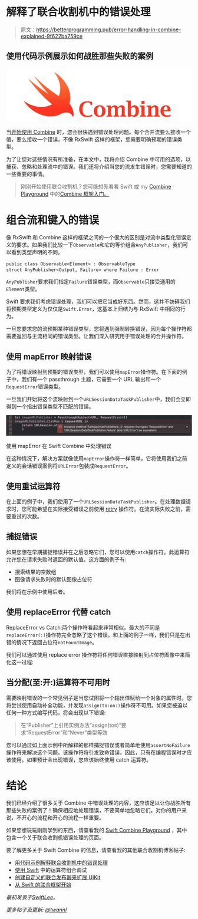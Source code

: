 # 解释了联合收割机中的错误处理

> 原文：<https://betterprogramming.pub/error-handling-in-combine-explained-9f622ba759ce>

## 使用代码示例展示如何战胜那些失败的案例

![](img/f11e9f40d32d5e287bf9c23a85769916.png)

当[开始使用 Combine](https://www.avanderlee.com/swift/combine/) 时，您会很快遇到错误处理问题。每个合并流要么接收一个值，要么接收一个错误，不像 RxSwift 这样的框架，您需要明确预期的错误类型。

为了让您对这些情况有所准备，在本文中，我将介绍 Combine 中可用的选项，以捕获、忽略和处理流中的错误。我们还将介绍当您的流发生错误时，您需要知道的一些重要的事情。

> 刚刚开始使用联合收割机？您可能想先看看 Swift 或 my [Combine Playground](https://github.com/AvdLee/CombineSwiftPlayground) 中的[Combine 框架入门。](https://www.avanderlee.com/swift/combine/)

# 组合流和键入的错误

像 RxSwift 和 Combine 这样的框架之间的一个很大的区别是对流中类型化错误定义的要求。如果我们比较一下`Observable`和它的等价组合`AnyPublisher`，我们可以看到类型声明的不同。

```
public class Observable<Element> : ObservableType
struct AnyPublisher<Output, Failure> where Failure : Error
```

`AnyPublisher`要求我们指定`Failure`错误类型，而`Observable`只接受通用的`Element`类型。

Swift 要求我们考虑错误处理，我们可以把它当成好东西。然而，这并不妨碍我们将预期类型定义为仅仅是`Swift.Error`，这基本上归结为与 RxSwift 中相同的行为。

一旦您要求您的流预期某种错误类型，您将遇到强制转换错误，因为每个操作符都需要返回与主流相同的错误类型。让我们深入研究用于错误处理的合并操作符。

## 使用 mapError 映射错误

为了将错误映射到预期的错误类型，我们可以使用`mapError`操作符。在下面的例子中，我们有一个 passthrough 主题，它需要一个 URL 输出和一个`RequestError`错误类型。

一旦我们开始将这个流映射到一个`URLSessionDataTaskPublisher`中，我们会立即得到一个指出错误类型不匹配的错误。

![](img/5b5c871bc4e7cd16ff7c82f9994c4709.png)

使用 mapError 在 Swift Combine 中处理错误

在这种情况下，解决方案就像使用`mapError`操作符一样简单，它将使用我们之前定义的会话错误案例将`URLError`包装成`RequestError`。

## 使用重试运算符

在上面的例子中，我们使用了一个`URLSessionDataTaskPublisher`。在处理数据请求时，您可能希望在实际接受错误之前使用 [retry](https://developer.apple.com/documentation/combine/publishers/retry) 操作符。在流实际失败之前，需要重试的次数。

## 捕捉错误

如果您想在早期捕捉错误并在之后忽略它们，您可以使用`catch`操作符。此运算符允许您在请求失败时返回的默认值。这方面的例子有:

*   搜索结果的空数组
*   图像请求失败时的默认图像占位符

我们将在示例中使用后者。

## 使用 replaceError 代替 catch

ReplaceError vs Catch:两个操作符看起来非常相似。最大的不同是`replaceError(:)`操作符完全忽略了这个错误。和上面的例子一样，我们只是在出错的情况下返回占位符`notFoundImage`。

我们可以通过使用 replace error 操作符将任何错误直接映射到占位符图像中来简化这一过程:

## 当分配(至:开:)运算符不可用时

需要映射错误的一个常见例子是当您试图将一个输出值赋给一个对象的属性时。您将尝试使用自动补全功能，并发现`assign(to:on:)`操作符不可用。如果您被迫以任何一种方式编写代码，将会出现以下错误:

> 在“Publisher”上引用实例方法“assign(to:on:)”要求“RequestError”和“Never”类型等效

您可以通过如上面示例中所解释的那样捕捉错误或者简单地使用`assertNoFailure`操作符来解决这个问题。该操作符将引发致命错误，因此，只有在编程错误时才应该使用。如果预计会出现错误，您应该始终使用 catch 运算符。

# 结论

我们已经介绍了很多关于 Combine 中错误处理的内容，这应该足以让你战胜所有那些失败的案例了！确保相应地处理错误，不要简单地忽略它们。对你的用户来说，不开心的流程和开心的流程一样重要。

如果您想玩玩刚刚学到的东西，请查看我的 [Swift Combine Playground](https://github.com/AvdLee/CombineSwiftPlayground) ，其中包含一个关于联合收割机错误处理的页面。

要了解更多关于 Swift Combine 的信息，请查看我的其他联合收割机博客帖子:

*   [用代码示例解释联合收割机中的错误处理](https://www.avanderlee.com/swift/combine-error-handling/)
*   [使用 Swift](https://www.avanderlee.com/debugging/combine-swift/) 中的运算符组合调试
*   [创建自定义的联合发布器来扩展 UIKit](https://www.avanderlee.com/swift/custom-combine-publisher/)
*   [从 Swift 的联合框架开始](https://www.avanderlee.com/swift/combine/)

*最初发表于*[*SwiftLee*](https://www.avanderlee.com)*。*

*更多帖子及更新:* [*@twannl*](https://www.twitter.com/twannl)